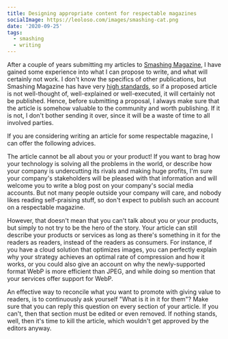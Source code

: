 ```yaml
---
title: Designing appropriate content for respectable magazines
socialImage: https://leoloso.com/images/smashing-cat.png
date: '2020-09-25'
tags:
  - smashing
  - writing
---
```


After a couple of years submitting my articles to [Smashing Magazine](https://www.smashingmagazine.com), I have gained some experience into what I can propose to write, and what will certainly not work. I don't know the specifics of other publications, but Smashing Magazine has have very [high standards](https://www.smashingmagazine.com/editorial-process/), so if a proposed article is not well-thought of, well-explained or well-executed, it will certainly not be published. Hence, before submitting a proposal, I always make sure that the article is somehow valuable to the community and worth publishing. If it is not, I don't bother sending it over, since it will be a waste of time to all involved parties. 

If you are considering writing an article for some respectable magazine, I can offer the following advices.

The article cannot be all about you or your product! If you want to brag how your technology is solving all the problems in the world, or describe how your company is undercutting its rivals and making huge profits, I'm sure your company's stakeholders will be pleased with that information and will welcome you to write a blog post on your company's social media accounts. But not many people outside your company will care, and nobody likes reading self-praising stuff, so don't expect to publish such an account on a respectable magazine.

However, that doesn't mean that you can't talk about you or your products, but simply to not try to be the hero of the story. Your article can still describe your products or services as long as there's something in it for the readers as readers, instead of the readers as consumers. For instance, if you have a cloud solution that optimizes images, you can perfectly explain why your strategy achieves an optimal rate of compression and how it works, or you could also give an account on why the newly-supported format WebP is more efficient than JPEG, and while doing so mention that your services offer support for WebP. 

An effective way to reconcile what you want to promote with giving value to readers, is to continuously ask yourself "What is it in it for them"? Make sure that you can reply this question on every section of your article. If you can't, then that section must be edited or even removed. If nothing stands, well, then it's time to kill the article, which wouldn't get approved by the editors anyway.
